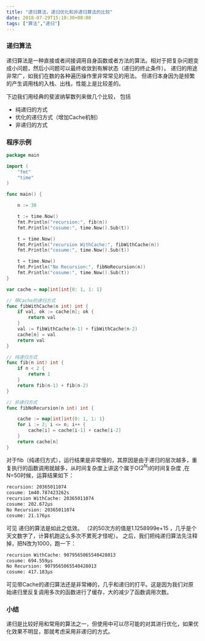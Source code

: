 ```yaml
---
title: "递归算法，递归优化和非递归算法的比较"
date: 2018-07-29T15:10:30+08:00
tags: ["算法","递归"]
---
```


### 递归算法
递归算法是一种直接或者间接调用自身函数或者方法的算法。相对于把复杂问题变成小问题，然后小问题可以最终收敛到有解状态（递归的终止条件）。 递归的用途非常广，如我们在数的各种遍历操作里非常常见的用法。 但递归本身因为是频繁的产生调用栈的入栈、出栈，性能上是比较差的。

下边我们用经典的斐波纳挈数列来做几个比较， 包括
- 纯递归的方式
- 优化的递归方式（增加Cache机制）
- 非递归的方式

### 程序示例
```go
package main

import (
	"fmt"
	"time"
)

func main() {

	n := 30

	t := time.Now()
	fmt.Println("recursion:", fib(n))
	fmt.Println("cosume:", time.Now().Sub(t))

	t = time.Now()
	fmt.Println("recursion WithCache:", fibWithCache(n))
	fmt.Println("cosume:", time.Now().Sub(t))

	t = time.Now()
	fmt.Println("No Recursion:", fibNoRecursion(n))
	fmt.Println("cosume:", time.Now().Sub(t))
}

var cache = map[int]int{0: 1, 1: 1}

// 带Cache的递归方式
func fibWithCache(n int) int {
	if val, ok := cache[n]; ok {
		return val
	}
	val := fibWithCache(n-1) + fibWithCache(n-2)
	cache[n] = val
	return val
}

// 纯递归方式
func fib(n int) int {
	if n < 2 {
		return 1
	}
	return fib(n-1) + fib(n-2)
}

// 非递归方式
func fibNoRecursion(n int) int {

	cache := map[int]int{0: 1, 1: 1}
	for i := 2; i <= n; i++ {
		cache[i] = cache[i-1] + cache[i-2]
	}
	return cache[n]
}
```

对于fib（纯递归方式），运行结果是非常慢的，其原因是由于递归的层次越多，重复执行的函数调用就越多，从时间复杂度上讲这个属于O($2^N$)的时间复杂度 ,在N=50时候，运算结果如下：
```bash
recursion: 20365011074
cosume: 1m40.787423262s
recursion WithCache: 20365011074
cosume: 202.672µs
No Recursion: 20365011074
cosume: 21.176µs
```
可见 递归的算法是如此之低效。 （2的50次方的值是1.1258999e+15 ，几乎是个天文数字了，计算机跑这么多次不累死才怪呢）。
之后，我们把纯递归算法先注释掉，把N改为1000，跑一下：
```bash
recursion WithCache: 9079565065540428013
cosume: 694.559µs
No Recursion: 9079565065540428013
cosume: 417.183µs
```
可见带Cache的递归算法还是非常棒的，几乎和递归的打平。这是因为我们对原始递归里反复调用多次的函数进行了缓存，大的减少了函数调用次数。

### 小结
递归是比较好用和常用的算法之一，但使用中可以尽可能的对其进行优化，如果优化效果不明显，那就考虑采用非递归的方式。